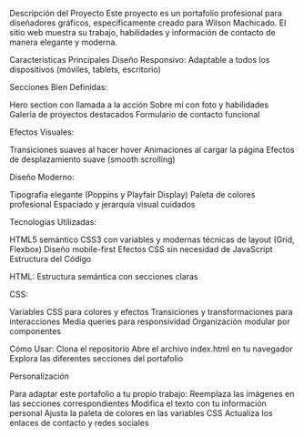Descripción del Proyecto
Este proyecto es un portafolio profesional para diseñadores gráficos, específicamente creado para Wilson Machicado. El sitio web muestra su trabajo, habilidades y información de contacto de manera elegante y moderna.

Características Principales
Diseño Responsivo: Adaptable a todos los dispositivos (móviles, tablets, escritorio)

Secciones Bien Definidas:

Hero section con llamada a la acción
Sobre mí con foto y habilidades
Galería de proyectos destacados
Formulario de contacto funcional

Efectos Visuales:

Transiciones suaves al hacer hover
Animaciones al cargar la página
Efectos de desplazamiento suave (smooth scrolling)

Diseño Moderno:

Tipografía elegante (Poppins y Playfair Display)
Paleta de colores profesional
Espaciado y jerarquía visual cuidados

Tecnologías Utilizadas:

HTML5 semántico
CSS3 con variables y modernas técnicas de layout (Grid, Flexbox)
Diseño mobile-first
Efectos CSS sin necesidad de JavaScript
Estructura del Código

HTML: Estructura semántica con secciones claras

CSS:

Variables CSS para colores y efectos
Transiciones y transformaciones para interacciones
Media queries para responsividad
Organización modular por componentes

Cómo Usar:
Clona el repositorio
Abre el archivo index.html en tu navegador
Explora las diferentes secciones del portafolio

Personalización

Para adaptar este portafolio a tu propio trabajo:
Reemplaza las imágenes en las secciones correspondientes
Modifica el texto con tu información personal
Ajusta la paleta de colores en las variables CSS
Actualiza los enlaces de contacto y redes sociales
